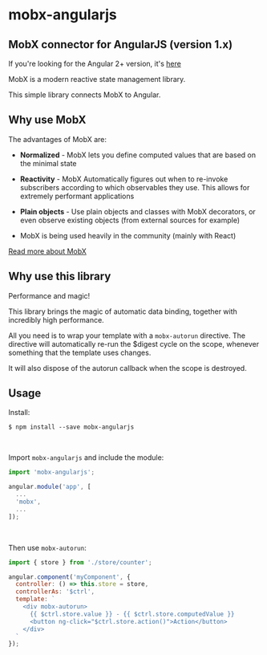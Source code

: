 
# mobx-angularjs

## MobX connector for AngularJS  (version 1.x)
If you're looking for the Angular 2+ version, it's [here](https://github.com/mobxjs/mobx-angular)

MobX is a modern reactive state management library.

This simple library connects MobX to Angular.

## Why use MobX
The advantages of MobX are:

* __Normalized__ - MobX lets you define computed values that are based on the minimal state

* __Reactivity__ - MobX Automatically figures out when to re-invoke subscribers according to which observables they use. This allows for extremely performant applications

* __Plain objects__ - Use plain objects and classes with MobX decorators, or even observe existing objects (from external sources for example)

* MobX is being used heavily in the community (mainly with React)

<a href="http://mobxjs.github.io/mobx" target="_blank">Read more about MobX</a>

## Why use this library
Performance and magic!

This library brings the magic of automatic data binding, together with incredibly high performance.

All you need is to wrap your template with a `mobx-autorun` directive.
The directive will automatically re-run the $digest cycle on the scope, whenever something that the template uses changes.

It will also dispose of the autorun callback when the scope is destroyed.

## Usage

Install:
```
$ npm install --save mobx-angularjs
```

<br>

Import `mobx-angularjs` and include the module:
```js
import 'mobx-angularjs';

angular.module('app', [
  ...
  'mobx',
  ...
]);
```

<br>

Then use `mobx-autorun`:
```js
import { store } from './store/counter';

angular.component('myComponent', {
  controller: () => this.store = store,
  controllerAs: '$ctrl',
  template: `
    <div mobx-autorun>
      {{ $ctrl.store.value }} - {{ $ctrl.store.computedValue }}
      <button ng-click="$ctrl.store.action()">Action</button>
    </div>
  `
});
```